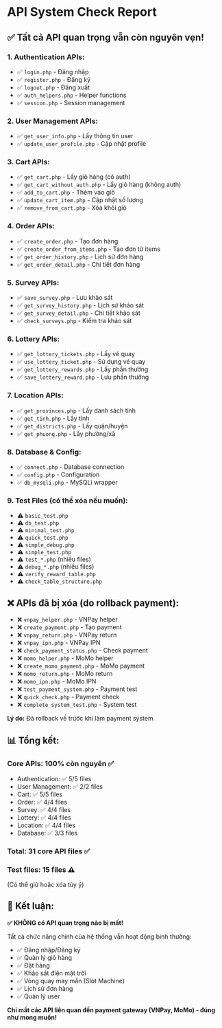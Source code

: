 # API System Check Report

## ✅ **Tất cả API quan trọng vẫn còn nguyên vẹn!**

### **1. Authentication APIs:**
- ✅ `login.php` - Đăng nhập
- ✅ `register.php` - Đăng ký
- ✅ `logout.php` - Đăng xuất
- ✅ `auth_helpers.php` - Helper functions
- ✅ `session.php` - Session management

### **2. User Management APIs:**
- ✅ `get_user_info.php` - Lấy thông tin user
- ✅ `update_user_profile.php` - Cập nhật profile

### **3. Cart APIs:**
- ✅ `get_cart.php` - Lấy giỏ hàng (có auth)
- ✅ `get_cart_without_auth.php` - Lấy giỏ hàng (không auth)
- ✅ `add_to_cart.php` - Thêm vào giỏ
- ✅ `update_cart_item.php` - Cập nhật số lượng
- ✅ `remove_from_cart.php` - Xóa khỏi giỏ

### **4. Order APIs:**
- ✅ `create_order.php` - Tạo đơn hàng
- ✅ `create_order_from_items.php` - Tạo đơn từ items
- ✅ `get_order_history.php` - Lịch sử đơn hàng
- ✅ `get_order_detail.php` - Chi tiết đơn hàng

### **5. Survey APIs:**
- ✅ `save_survey.php` - Lưu khảo sát
- ✅ `get_survey_history.php` - Lịch sử khảo sát
- ✅ `get_survey_detail.php` - Chi tiết khảo sát
- ✅ `check_surveys.php` - Kiểm tra khảo sát

### **6. Lottery APIs:**
- ✅ `get_lottery_tickets.php` - Lấy vé quay
- ✅ `use_lottery_ticket.php` - Sử dụng vé quay
- ✅ `get_lottery_rewards.php` - Lấy phần thưởng
- ✅ `save_lottery_reward.php` - Lưu phần thưởng

### **7. Location APIs:**
- ✅ `get_provinces.php` - Lấy danh sách tỉnh
- ✅ `get_tinh.php` - Lấy tỉnh
- ✅ `get_districts.php` - Lấy quận/huyện
- ✅ `get_phuong.php` - Lấy phường/xã

### **8. Database & Config:**
- ✅ `connect.php` - Database connection
- ✅ `config.php` - Configuration
- ✅ `db_mysqli.php` - MySQLi wrapper

### **9. Test Files (có thể xóa nếu muốn):**
- ⚠️ `basic_test.php`
- ⚠️ `db_test.php`
- ⚠️ `minimal_test.php`
- ⚠️ `quick_test.php`
- ⚠️ `simple_debug.php`
- ⚠️ `simple_test.php`
- ⚠️ `test_*.php` (nhiều files)
- ⚠️ `debug_*.php` (nhiều files)
- ⚠️ `verify_reward_table.php`
- ⚠️ `check_table_structure.php`

## ❌ **APIs đã bị xóa (do rollback payment):**
- ❌ `vnpay_helper.php` - VNPay helper
- ❌ `create_payment.php` - Tạo payment
- ❌ `vnpay_return.php` - VNPay return
- ❌ `vnpay_ipn.php` - VNPay IPN
- ❌ `check_payment_status.php` - Check payment
- ❌ `momo_helper.php` - MoMo helper
- ❌ `create_momo_payment.php` - MoMo payment
- ❌ `momo_return.php` - MoMo return
- ❌ `momo_ipn.php` - MoMo IPN
- ❌ `test_payment_system.php` - Payment test
- ❌ `quick_check.php` - Payment check
- ❌ `complete_system_test.php` - System test

**Lý do:** Đã rollback về trước khi làm payment system

## 📊 **Tổng kết:**

### **Core APIs: 100% còn nguyên ✅**
- Authentication: ✅ 5/5 files
- User Management: ✅ 2/2 files
- Cart: ✅ 5/5 files
- Order: ✅ 4/4 files
- Survey: ✅ 4/4 files
- Lottery: ✅ 4/4 files
- Location: ✅ 4/4 files
- Database: ✅ 3/3 files

### **Total: 31 core API files ✅**

### **Test files: 15 files ⚠️**
(Có thể giữ hoặc xóa tùy ý)

## 🎯 **Kết luận:**

**✅ KHÔNG có API quan trọng nào bị mất!**

Tất cả chức năng chính của hệ thống vẫn hoạt động bình thường:
- ✅ Đăng nhập/Đăng ký
- ✅ Quản lý giỏ hàng
- ✅ Đặt hàng
- ✅ Khảo sát điện mặt trời
- ✅ Vòng quay may mắn (Slot Machine)
- ✅ Lịch sử đơn hàng
- ✅ Quản lý user

**Chỉ mất các API liên quan đến payment gateway (VNPay, MoMo) - đúng như mong muốn!**
